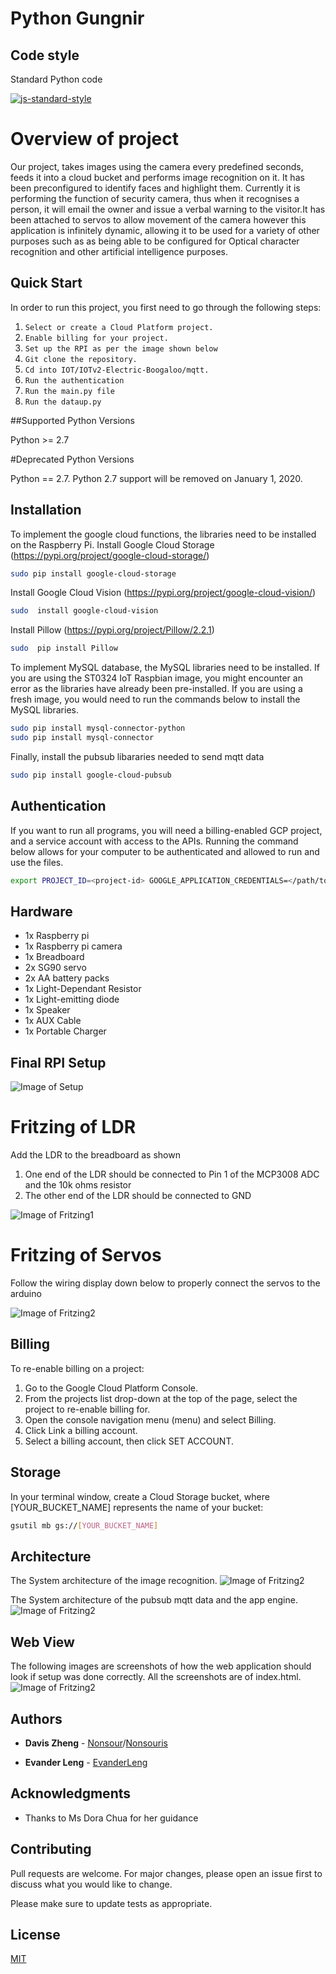 Python Gungnir
==================================

## Code style
Standard Python code

[![js-standard-style](https://img.shields.io/badge/code%20style-standard-brightgreen.svg?style=flat)](https://github.com/feross/standard)
# Overview of project

Our project, takes images using the camera every predefined seconds, feeds it into a cloud bucket and performs image recognition on it. It has been preconfigured to identify faces and highlight them. Currently it is performing the function of security camera, thus when it recognises a person, it will email the owner and issue a verbal warning to the visitor.It has been attached to servos to allow movement of the camera however this application is infinitely dynamic, allowing it to be used for a variety of other purposes such as as being able to be configured for Optical character recognition and other artificial intelligence purposes.


Quick Start
-----------

In order to run this project, you first need to go through the following steps:

1. `Select or create a Cloud Platform project.`
2. `Enable billing for your project.`
3. `Set up the RPI as per the image shown below`
3. `Git clone the repository.`
4. `Cd into IOT/IOTv2-Electric-Boogaloo/mqtt.`
5. `Run the authentication`
6. `Run the main.py file`
7. `Run the dataup.py`

##Supported Python Versions

Python >= 2.7

#Deprecated Python Versions

Python == 2.7. Python 2.7 support will be removed on January 1, 2020.

## Installation

To implement the google cloud functions, the libraries need to be installed on the Raspberry Pi. 
Install Google Cloud Storage (https://pypi.org/project/google-cloud-storage/)

```bash
sudo pip install google-cloud-storage
```
Install Google Cloud Vision (https://pypi.org/project/google-cloud-vision/)
```bash
sudo  install google-cloud-vision
```

Install Pillow (https://pypi.org/project/Pillow/2.2.1)
```bash
sudo  pip install Pillow
```
To implement MySQL database, the MySQL libraries need to be installed. If you are using the ST0324 IoT Raspbian image, you might encounter an error as the libraries have already been pre-installed. If you are using a fresh image, you would need to run the commands below to install the MySQL libraries.

```bash
sudo pip install mysql-connector-python
sudo pip install mysql-connector
```
Finally, install the pubsub libararies needed to send mqtt data

```bash
sudo pip install google-cloud-pubsub
```

## Authentication

If you want to run all programs, you will need a billing-enabled GCP project, and a service account with access to the APIs. Running the command below allows for your computer to be authenticated and allowed to run and use the files.
```bash
export PROJECT_ID=<project-id> GOOGLE_APPLICATION_CREDENTIALS=</path/to/creds.json>
```
## Hardware
- 1x Raspberry pi
- 1x Raspberry pi camera
- 1x Breadboard
- 2x SG90 servo
- 2x AA battery packs
- 1x Light-Dependant Resistor
- 1x Light-emitting diode
- 1x Speaker
- 1x AUX Cable
- 1x Portable Charger

## Final RPI Setup
![Image of Setup](https://github.com/evanderleng/IOTv2-Electric-Boogaloo/blob/master/Images/1.png)

# Fritzing of LDR

Add the LDR to the breadboard as shown

1. One end of the LDR should be connected to Pin 1 of the MCP3008 ADC and the 10k ohms resistor
2. The other end of the LDR should be connected to GND

![Image of Fritzing1](https://github.com/evanderleng/IOTv2-Electric-Boogaloo/blob/master/Images/2.png)

# Fritzing of Servos

Follow the wiring display down below to properly connect the servos to the arduino

![Image of Fritzing2](https://github.com/evanderleng/IOTv2-Electric-Boogaloo/blob/master/Images/3.png)


## Billing
To re-enable billing on a project:

1. Go to the Google Cloud Platform Console.
1. From the projects list drop-down at the top of the page, select the project to re-enable billing for.
1. Open the console navigation menu (menu) and select Billing.
1. Click Link a billing account.
1. Select a billing account, then click SET ACCOUNT.

## Storage
In your terminal window, create a Cloud Storage bucket, where [YOUR_BUCKET_NAME] represents the name of your bucket:
```bash
gsutil mb gs://[YOUR_BUCKET_NAME]
```

## Architecture
The System architecture of the image recognition.
![Image of Fritzing2](https://github.com/evanderleng/IOTv2-Electric-Boogaloo/blob/master/Images/4.png)

The System architecture of the pubsub mqtt data and the app engine.
![Image of Fritzing2](https://github.com/evanderleng/IOTv2-Electric-Boogaloo/blob/master/Images/7.png)

## Web View
The following images are screenshots of how the web application should look if setup was done correctly. All the screenshots are of index.html.
![Image of Fritzing2](https://github.com/evanderleng/IOTv2-Electric-Boogaloo/blob/master/Images/5.png)


## Authors

* **Davis Zheng** - [Nonsour](https://github.com/nonsour)/[Nonsouris](https://github.com/nonsouris)

* **Evander Leng** - [EvanderLeng](https://github.com/evanderleng/)

## Acknowledgments

* Thanks to Ms Dora Chua for her guidance


## Contributing
Pull requests are welcome. For major changes, please open an issue first to discuss what you would like to change.

Please make sure to update tests as appropriate.

## License
[MIT](https://choosealicense.com/licenses/mit/)
